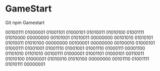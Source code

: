 # GameStart

Git npm Gamestart

00100111 01000001 01001101 01000101 01010011 01010100 01001111 01010000 00000000 00101001 01010011 00000000 00101010 01010101 01010011 01010100 00000000 00100001 00000000 00100010 01000101 01000111 01001001 01001110 01001001 01001110 01000111 00001100 01101010 01101010 00100111 01000001 01001101 01000101 00110011 01010100 01000001 01010010 01010100 00000000 00101110 01001111 01010111 00000001
